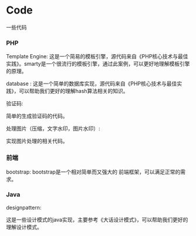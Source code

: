 # Code
一些代码<br/>

### PHP

Template Engine:
这是一个简易的模板引擎，源代码来自《PHP核心技术与最佳实践》。smarty是一个很流行的模板引擎，通过此案例，可以更好地理解模板引擎的原理。

database :
这是一个简单的数据库实现，源代码来自《PHP核心技术与最佳实践》，可以帮助我们更好的理解hash算法相关的知识。

验证码:

简单的生成验证码的代码。

处理图片（压缩，文字水印，图片水印）:

实现图片处理的相关代码。

### 前端

bootstrap:
bootstrap是一个相对简单而又强大的 前端框架，可以满足正常的需求。

### Java

designpattern:

这是一些设计模式的java实现，主要参考《大话设计模式》，可以帮助我们更好的理解设计模式。







